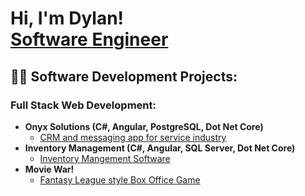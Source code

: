 <h1>Hi, I'm Dylan!<br/><a href="https://github.com/dylanparson001">Software Engineer</a>

<h2>👨‍💻 Software Development Projects:</h2>

<h3><b>Full Stack Web Development:</b></h3>

- <b>Onyx Solutions (C#, Angular, PostgreSQL, Dot Net Core)</b>
  - [CRM and messaging app for service industry](https://dylanparson.xyz)
- <b>Inventory Management (C#, Angular, SQL Server, Dot Net Core)</b>
  - [Inventory Mangement Software](https://github.com/dylanparson001/Inventory-Website) 
- <b>Movie War!</b>
  - [Fantasy League style Box Office Game ](https://github.com/dylanparson001/movie-war)
  
